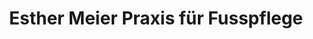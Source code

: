 ---
title: "Esther Meier Praxis für Fusspflege"
url: /grueningen/esther-meier-praxis-fuer-fusspflege/
shop: Kosmetik
---